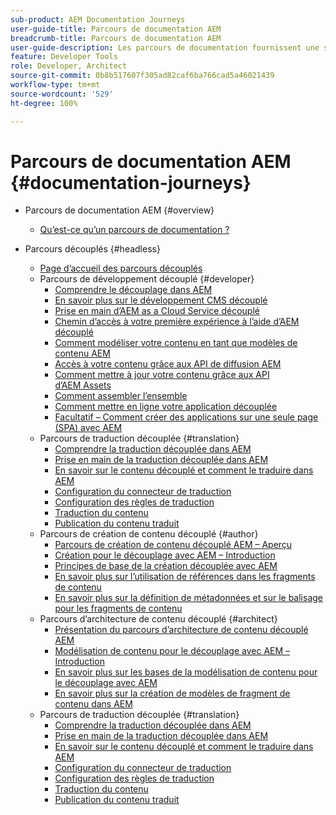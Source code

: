 ```yaml
---
sub-product: AEM Documentation Journeys
user-guide-title: Parcours de documentation AEM
breadcrumb-title: Parcours de documentation AEM
user-guide-description: Les parcours de documentation fournissent une structure narrative à la documentation AEM en synthétisant des fonctionnalités complexes et disparates afin de résoudre un objectif commercial en respectant les bonnes pratiques. Conçu pour les débutants dans AEM, les parcours présentent les concepts et les fonctionnalités permettant d’atteindre un objectif, étape par étape.
feature: Developer Tools
role: Developer, Architect
source-git-commit: 0b8b517607f305ad82caf6ba766cad5a46021439
workflow-type: tm+mt
source-wordcount: '529'
ht-degree: 100%

---
```



# Parcours de documentation AEM {#documentation-journeys}

<!--
Please note that all links to other guides need to be absolute references with leading protocol and domain since SCCM does not allow pages to be referenced with relative links in multiple ToCs.
-->

+ Parcours de documentation AEM {#overview}
   + [Qu’est-ce qu’un parcours de documentation ?](home.md)

+ Parcours découplés {#headless}
   + [Page d’accueil des parcours découplés](https://experienceleague.adobe.com/docs/experience-manager-65/headless-journey/home.html?lang=fr)
   + Parcours de développement découplé {#developer}
      + [Comprendre le découplage dans AEM](https://experienceleague.adobe.com/docs/experience-manager-65/headless-journey/developer/overview.html?lang=fr)
      + [En savoir plus sur le développement CMS découplé](https://experienceleague.adobe.com/docs/experience-manager-65/headless-journey/developer/learn-about.html?lang=fr)
      + [Prise en main d’AEM as a Cloud Service découplé](https://experienceleague.adobe.com/docs/experience-manager-65/headless-journey/developer/getting-started.html?lang=fr)
      + [Chemin d’accès à votre première expérience à l’aide d’AEM découplé](https://experienceleague.adobe.com/docs/experience-manager-65/headless-journey/developer/path-to-first-experience.html?lang=fr)
      + [Comment modéliser votre contenu en tant que modèles de contenu AEM](https://experienceleague.adobe.com/docs/experience-manager-65/headless-journey/developer/model-your-content.html?lang=fr)
      + [Accès à votre contenu grâce aux API de diffusion AEM](https://experienceleague.adobe.com/docs/experience-manager-65/headless-journey/developer/access-your-content.html?lang=fr)
      + [Comment mettre à jour votre contenu grâce aux API d’AEM Assets](https://experienceleague.adobe.com/docs/experience-manager-65/headless-journey/developer/update-your-content.html?lang=fr)
      + [Comment assembler l’ensemble](https://experienceleague.adobe.com/docs/experience-manager-65/headless-journey/developer/put-it-all-together.html?lang=fr)
      + [Comment mettre en ligne votre application découplée](https://experienceleague.adobe.com/docs/experience-manager-65/headless-journey/developer/go-live.html?lang=fr)
      + [Facultatif – Comment créer des applications sur une seule page (SPA) avec AEM](https://experienceleague.adobe.com/docs/experience-manager-65/headless-journey/developer/create-spa.html?lang=fr)
   + Parcours de traduction découplée {#translation}
      + [Comprendre la traduction découplée dans AEM](https://experienceleague.adobe.com/docs/experience-manager-65/headless-journey/translation/overview.html?lang=fr)
      + [Prise en main de la traduction découplée dans AEM](https://experienceleague.adobe.com/docs/experience-manager-65/headless-journey/translation/getting-started.html?lang=fr)
      + [En savoir sur le contenu découplé et comment le traduire dans AEM](https://experienceleague.adobe.com/docs/experience-manager-65/headless-journey/translation/learn-about.html?lang=fr)
      + [Configuration du connecteur de traduction](https://experienceleague.adobe.com/docs/experience-manager-65/headless-journey/translation/configure-connector.html?lang=fr)
      + [Configuration des règles de traduction](https://experienceleague.adobe.com/docs/experience-manager-65/headless-journey/translation/translation-rules.html?lang=fr)
      + [Traduction du contenu](https://experienceleague.adobe.com/docs/experience-manager-65/headless-journey/translation/translate-content.html?lang=fr)
      + [Publication du contenu traduit](https://experienceleague.adobe.com/docs/experience-manager-65/headless-journey/translation/publish-content.html?lang=fr)
   + Parcours de création de contenu découplé {#author}
      + [Parcours de création de contenu découplé AEM – Aperçu](https://experienceleague.adobe.com/docs/experience-manager-65/headless-journey/author/overview.html?lang=fr)
      + [Création pour le découplage avec AEM – Introduction](https://experienceleague.adobe.com/docs/experience-manager-65/headless-journey/author/introduction.html?lang=fr)
      + [Principes de base de la création découplée avec AEM](https://experienceleague.adobe.com/docs/experience-manager-65/headless-journey/author/basics.html?lang=fr)
      + [En savoir plus sur l’utilisation de références dans les fragments de contenu](https://experienceleague.adobe.com/docs/experience-manager-65/headless-journey/author/references.html?lang=fr)
      + [En savoir plus sur la définition de métadonnées et sur le balisage pour les fragments de contenu](https://experienceleague.adobe.com/docs/experience-manager-65/headless-journey/author/metadata-tagging.html?lang=fr)
   + Parcours d’architecture de contenu découplé {#architect}
      + [Présentation du parcours d’architecture de contenu découplé AEM](https://experienceleague.adobe.com/docs/experience-manager-65/headless-journey/architect/overview.html?lang=fr)
      + [Modélisation de contenu pour le découplage avec AEM – Introduction](https://experienceleague.adobe.com/docs/experience-manager-65/headless-journey/architect/introduction.html?lang=fr)
      + [En savoir plus sur les bases de la modélisation de contenu pour le découplage avec AEM](https://experienceleague.adobe.com/docs/experience-manager-65/headless-journey/architect/basics.html?lang=fr)
      + [En savoir plus sur la création de modèles de fragment de contenu dans AEM](https://experienceleague.adobe.com/docs/experience-manager-65/headless-journey/architect/model-structure.html?lang=fr)
   + Parcours de traduction découplée {#translation}
      + [Comprendre la traduction découplée dans AEM](https://experienceleague.adobe.com/docs/experience-manager-65/headless-journey/translation/overview.html)
      + [Prise en main de la traduction découplée dans AEM](https://experienceleague.adobe.com/docs/experience-manager-65/headless-journey/translation/getting-started.html)
      + [En savoir sur le contenu découplé et comment le traduire dans AEM](https://experienceleague.adobe.com/docs/experience-manager-65/headless-journey/translation/learn-about.html)
      + [Configuration du connecteur de traduction](https://experienceleague.adobe.com/docs/experience-manager-65/headless-journey/translation/configure-connector.html)
      + [Configuration des règles de traduction](https://experienceleague.adobe.com/docs/experience-manager-65/headless-journey/translation/translation-rules.html)
      + [Traduction du contenu](https://experienceleague.adobe.com/docs/experience-manager-65/headless-journey/translation/translate-content.html)
      + [Publication du contenu traduit](https://experienceleague.adobe.com/docs/experience-manager-65/headless-journey/translation/publish-content.html)
